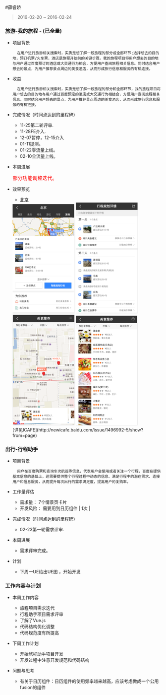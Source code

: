#薛睿娇

> 2016-02-20 ~ 2016-02-24

### 旅游-我的旅程 - (已全量)
- 项目背景

		在用户进行旅游相关搜索时，实质是想了解一段旅程的部分或全部环节;选择想去的目的地，预订机票/火车票，酒店是旅程开始前的关键步骤。我的旅程项目将用户想去的目的地与用户通过百度预订的酒店或大交通行为相合，方便用户查阅旅程相关信息。同时结合用户想去的景点，为用户推荐景点周边的美食酒店，从而形成旅行信息和服务的有机连接。 	

- 收益

		在用户进行旅游相关搜索时，实质是想了解一段旅程的部分和全部环节，我的旅程项目将用户想去的目的地与用户通过百度预定的酒店或大交通行为相结合，方便用户查阅旅程相关信息。同时结合用户想去的景点，为用户推荐景点周边的美食酒店，从而形成旅行信息和服务的有机链接。
- 完成情况（时间点达到的里程碑） 
	* 11-25第二轮评审.
    * 11-28FE介入.
	* 12-07暂停，12-15介入
	* 01-11提测。
	* 01-22零流量上线。
	* 02-10全流量上线。
	
- 本周进展
	
	<font color="#f00" size=3>部分功能调整迭代。</font>
 
- 效果预览
	* [北京](https://m.baidu.com/s?word=%E4%B8%BD%E6%B1%9F&ip=211.137.112.0&sid=7500)
	<div><img src='../2017-02-10/img/xueruijiao/1.png' width="200">
	<img src='../2017-02-10/img/xueruijiao/2.png' width="200"></div>
	<div><img src='../2017-02-10/img/xueruijiao/3.png' width="200">
	<img src='../2017-02-10/img/xueruijiao/4.png' width="200"></div>
	[详见ICAFE](http://newicafe.baidu.com/issue/1496992-5/show?from=page)
	
### 出行-行程助手

- 项目背景 
 
 		用户在百度购票和查询车次航班等信息，代表用户会使用或者关注一个行程，百度在提供基本信息的基础上，还需要提供整个行程过程中动态的信息、满足行程中的潜在需求、连接用户和信息服务，从而提升每次出行的需求满足度，提高用户的复购率。

- 工作量评估 
  - 需求量：
  7个情景页卡片
  - 开发风险：
  需要用到日历组件 | 1次 | 

- 完成情况（时间点达到的里程碑） 
	* 02-23第一轮需求评审.   

- 本周进展
    * 需求评审完成。
- 计划
    * 下周一UE给出UE图 ，开始开发  

### 工作内容与计划

- 本周工作内容
	* 旅程项目需求迭代
	* 行程助手项目需求评审
	* 了解了Vue.js
	* 代码结构优化调整
	* 代码规范度有所提高

- 下周工作计划
	* 开始旅程助手项目开发
	* 开发过程中注意开发规范和代码结构

- 问题与思考
	* 有关于日历组件：日历组件的使用频率越来越高，应该考虑做成一个公用fusion的组件

 
